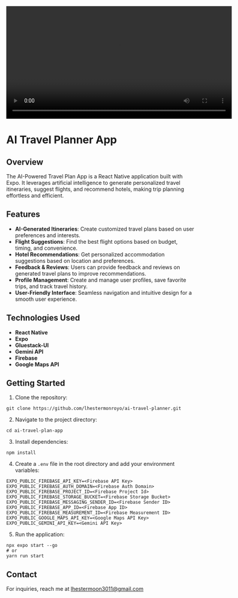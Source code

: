 <video width="600" controls>
  <source src="assets/ai_travel_planner_walkthrough.mp4" type="video/mp4">
  Your browser does not support the video tag.
</video>

# AI Travel Planner App

## Overview

The AI-Powered Travel Plan App is a React Native application built with Expo. It leverages artificial intelligence to generate personalized travel itineraries, suggest flights, and recommend hotels, making trip planning effortless and efficient.

## Features

- **AI-Generated Itineraries**: Create customized travel plans based on user preferences and interests.
- **Flight Suggestions**: Find the best flight options based on budget, timing, and convenience.
- **Hotel Recommendations**: Get personalized accommodation suggestions based on location and preferences.
- **Feedback & Reviews**: Users can provide feedback and reviews on generated travel plans to improve recommendations.
- **Profile Management**: Create and manage user profiles, save favorite trips, and track travel history.
- **User-Friendly Interface**: Seamless navigation and intuitive design for a smooth user experience.

## Technologies Used

- **React Native**
- **Expo**
- **Gluestack-UI**
- **Gemini API**
- **Firebase**
- **Google Maps API**

## Getting Started

1. Clone the repository:

```
git clone https://github.com/lhestermonroyo/ai-travel-planner.git
```

2. Navigate to the project directory:

```
cd ai-travel-plan-app
```

3. Install dependencies:

```
npm install
```

4. Create a `.env` file in the root directory and add your environment variables:

```
EXPO_PUBLIC_FIREBASE_API_KEY=<Firebase API Key>
EXPO_PUBLIC_FIREBASE_AUTH_DOMAIN=<Firebase Auth Domain>
EXPO_PUBLIC_FIREBASE_PROJECT_ID=<Firebase Project Id>
EXPO_PUBLIC_FIREBASE_STORAGE_BUCKET=<Firebase Storage Bucket>
EXPO_PUBLIC_FIREBASE_MESSAGING_SENDER_ID=<Firebase Sender ID>
EXPO_PUBLIC_FIREBASE_APP_ID=<Firebase App ID>
EXPO_PUBLIC_FIREBASE_MEASUREMENT_ID=<Firebase Measurement ID>
EXPO_PUBLIC_GOOGLE_MAPS_API_KEY=<Google Maps API Key>
EXPO_PUBLIC_GEMINI_API_KEY=<Gemini API Key>
```

5. Run the application:

```
npx expo start --go
# or
yarn run start
```

## Contact

For inquiries, reach me at [lhestermoon3011@gmail.com](mailto:lhestermoon3011@gmail.com)
